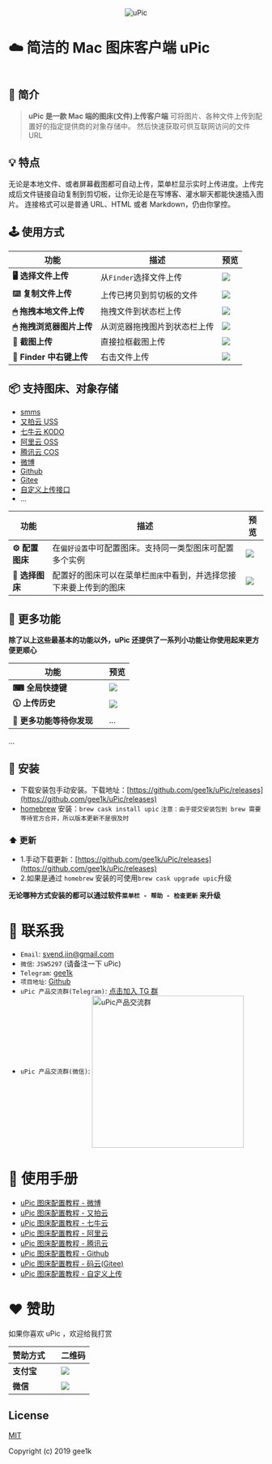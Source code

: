 <div align="center">
  <img src="./screenshot/logo.png" alt="uPic">
</div>

# ☁️ 简洁的 Mac 图床客户端 uPic

<div style="display: flex;justify-content: center;" align="center">
   <a href="https://github.com/gee1k/uPic/stargazers">
    <img src="https://img.shields.io/github/stars/gee1k/uPic.svg?style=popout-square" alt="">
  </a> <a href="https://github.com/gee1k/uPic/releases" style="margin: 0 5px;">
    <img src="https://img.shields.io/github/downloads/gee1k/uPic/total.svg?style=popout-square" alt="">
  </a> <a href="https://github.com/gee1k/uPic/releases/latest">
    <img src="https://img.shields.io/github/release/gee1k/uPic.svg?style=popout-square" alt="">
  </a>
</div>


## 📑 简介

> **uPic 是一款 Mac 端的图床(文件)上传客户端**
> 可将图片、各种文件上传到配置好的指定提供商的对象存储中。
> 然后快速获取可供互联网访问的文件 URL

## 💡 特点

无论是本地文件、或者屏幕截图都可自动上传，菜单栏显示实时上传进度。上传完成后文件链接自动复制到剪切板，让你无论是在写博客、灌水聊天都能快速插入图片。
连接格式可以是普通 URL、HTML 或者 Markdown，仍由你掌控。

## 🕹 使用方式

| 功能 | 描述 | 预览 |
| --- | --- | --- |
| **🖥 选择文件上传** | 从`Finder`选择文件上传 | ![](./screenshot/selectFile.gif) |
| **⌨️ 复制文件上传** | 上传已拷贝到剪切板的文件 | ![](./screenshot/paste.gif) |
| **🖱 拖拽本地文件上传** | 拖拽文件到状态栏上传 | ![](./screenshot/drag-finder.gif) |
| **🖱 拖拽浏览器图片上传** | 从浏览器拖拽图片到状态栏上传 | ![](./screenshot/drag-browser.gif) |
| **📸 截图上传** | 直接拉框截图上传 | ![](./screenshot/screenshot.gif) |
| **📂 Finder 中右键上传** | 右击文件上传 | ![](./screenshot/finder-contextmenu.gif) |


## 📦 支持图床、对象存储

- [smms](https://sm.ms/)
- [又拍云 USS](https://www.upyun.com/products/file-storage)
- [七牛云 KODO](https://www.qiniu.com/products/kodo)
- [阿里云 OSS](https://www.aliyun.com/product/oss/)
- [腾讯云 COS](https://cloud.tencent.com/product/cos)
- [微博](https://weibo.com/)
- [Github](https://github.com/settings/tokens)
- [Gitee](https://gitee.com/profile/personal_access_tokens)
- [自定义上传接口](https://blog.svend.cc/upic/tutorials/custom)
- ...

| 功能 | 描述 | 预览 |
| --- | --- | --- |
| **⚙️ 配置图床** | 在`偏好设置`中可配置图床。支持同一类型图床可配置多个实例 | ![](./screenshot/hosts.png) |
| **🔦 选择图床** | 配置好的图床可以在菜单栏`图床`中看到，并选择您接下来要上传到的图床 | ![](./screenshot/default-host.png) |

## 🧰 更多功能

**除了以上这些最基本的功能以外，uPic 还提供了一系列小功能让你使用起来更方便更顺心**

| 功能 |  | 预览 |
| --- | --- | --- |
| **⌨︎ 全局快捷键** | | ![](./screenshot/shortcuts.png) |
| **🕦 上传历史** | | ![](./screenshot/history.png) |
| **📢 更多功能等待你发现** | | ... |
...



## 🚀 安装

- 下载安装包手动安装。下载地址：[https://github.com/gee1k/uPic/releases](https://github.com/gee1k/uPic/releases)
- [homebrew](https://brew.sh/) 安装：`brew cask install upic`   `注意：由于提交安装包到 brew 需要等待官方合并，所以版本更新不是很及时`

### ⬆️ 更新

- 1.手动下载更新：[https://github.com/gee1k/uPic/releases](https://github.com/gee1k/uPic/releases)
- 2.如果是通过 `homebrew` 安装的可使用`brew cask upgrade upic`升级

**无论哪种方式安装的都可以通过软件`菜单栏 - 帮助 - 检查更新` 来升级**

# 💌 联系我

- `Email`: svend.jin@gmail.com
- `微信`: `JSW5297` (请备注一下 uPic)
- `Telegram`: [gee1k](https://t.me/gee1k)
- `项目地址`: [Github](https://github.com/gee1k/uPic)
- `uPic 产品交流群(Telegram)`:  [点击加入 TG 群](https://t.me/upic_host)
- `uPic 产品交流群(微信)`: 
	<img src="https://raw.githubusercontent.com/gee1k/oss/master/personal/uPic-wechat.JPG" alt="uPic产品交流群" style="width: 300px;" align="center">

# 📝 使用手册

- [uPic 图床配置教程 - 微博](https://blog.svend.cc/upic/tutorials/weibo)
- [uPic 图床配置教程 - 又拍云](https://blog.svend.cc/upic/tutorials/upyun_uss)
- [uPic 图床配置教程 - 七牛云](https://blog.svend.cc/upic/tutorials/qiniu_kodo)
- [uPic 图床配置教程 - 阿里云](https://blog.svend.cc/upic/tutorials/aliyun_oss)
- [uPic 图床配置教程 - 腾讯云](https://blog.svend.cc/upic/tutorials/tencent_cos)
- [uPic 图床配置教程 - Github](https://blog.svend.cc/upic/tutorials/github)
- [uPic 图床配置教程 - 码云(Gitee)](https://blog.svend.cc/upic/tutorials/gitee)
- [uPic 图床配置教程 - 自定义上传](https://blog.svend.cc/upic/tutorials/custom)


# ❤️ 赞助

如果你喜欢 uPic ，欢迎给我打赏

| 赞助方式 |  | 二维码 |
| --- | --- | --- |
| **支付宝** | | ![](./screenshot/qrcode/alipay-mini.jpeg) |
| **微信** | | ![](./screenshot/qrcode/wechat-zs.JPG) |


## License

[MIT](http://opensource.org/licenses/MIT)

Copyright (c) 2019 gee1k

